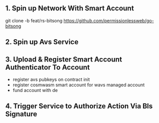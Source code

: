 

## 1. Spin up Network With Smart Account 
git clone -b feat/rs-bitsong https://github.com/permissionlessweb/go-bitsong



## 2. Spin up Avs Service

## 3. Upload & Register Smart Account Authenticator To Account 
- register avs pubkeys on contract init
- register cosmwasm smart account for wavs managed account
- fund account with de

 
## 4. Trigger Service to Authorize Action Via Bls Signature
 
